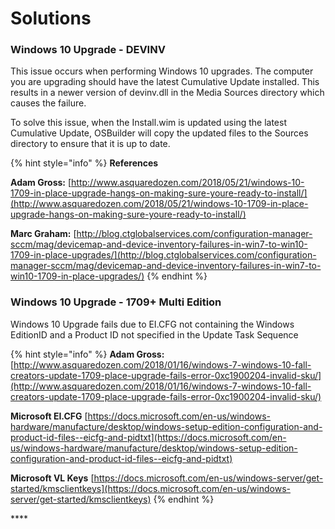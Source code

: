 # Solutions

### Windows 10 Upgrade - DEVINV

This issue occurs when performing Windows 10 upgrades.  The computer you are upgrading should have the latest Cumulative Update installed.  This results in a newer version of devinv.dll in the Media Sources directory which causes the failure.

To solve this issue, when the Install.wim is updated using the latest Cumulative Update, OSBuilder will copy the updated files to the Sources directory to ensure that it is up to date.

{% hint style="info" %}
**References**

**Adam Gross:** [http://www.asquaredozen.com/2018/05/21/windows-10-1709-in-place-upgrade-hangs-on-making-sure-youre-ready-to-install/](http://www.asquaredozen.com/2018/05/21/windows-10-1709-in-place-upgrade-hangs-on-making-sure-youre-ready-to-install/)

**Marc Graham:** [http://blog.ctglobalservices.com/configuration-manager-sccm/mag/devicemap-and-device-inventory-failures-in-win7-to-win10-1709-in-place-upgrades/](http://blog.ctglobalservices.com/configuration-manager-sccm/mag/devicemap-and-device-inventory-failures-in-win7-to-win10-1709-in-place-upgrades/)
{% endhint %}

### Windows 10 Upgrade - 1709+ Multi Edition

Windows 10 Upgrade fails due to EI.CFG not containing the Windows EditionID and a Product ID not specified in the Update Task Sequence

{% hint style="info" %}
**Adam Gross:** [http://www.asquaredozen.com/2018/01/16/windows-7-windows-10-fall-creators-update-1709-place-upgrade-fails-error-0xc1900204-invalid-sku/](http://www.asquaredozen.com/2018/01/16/windows-7-windows-10-fall-creators-update-1709-place-upgrade-fails-error-0xc1900204-invalid-sku/)

**Microsoft EI.CFG** [https://docs.microsoft.com/en-us/windows-hardware/manufacture/desktop/windows-setup-edition-configuration-and-product-id-files--eicfg-and-pidtxt](https://docs.microsoft.com/en-us/windows-hardware/manufacture/desktop/windows-setup-edition-configuration-and-product-id-files--eicfg-and-pidtxt)

**Microsoft VL Keys** [https://docs.microsoft.com/en-us/windows-server/get-started/kmsclientkeys](https://docs.microsoft.com/en-us/windows-server/get-started/kmsclientkeys)
{% endhint %}

\*\*\*\*







